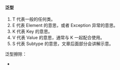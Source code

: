 #### 泛型

1. T 代表一般的任何类。
2. E 代表 Element 的意思，或者 Exception 异常的意思。
3. K 代表 Key 的意思。
4. V 代表 Value 的意思，通常与 K 一起配合使用。
5. S 代表 Subtype 的意思，文章后面部分会讲解示意。

泛型擦除：

+ 